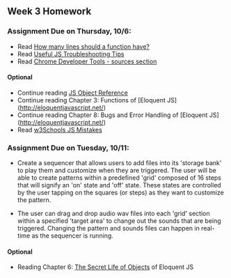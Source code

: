 ## Week 3 Homework

### Assignment Due on Thursday, 10/6:

* Read [How many lines should a function have?](http://stackoverflow.com/questions/611304/how-many-lines-of-code-should-a-function-procedure-method-have)
* Read [Useful JS Troubleshooting Tips](https://raygun.com/blog/2015/06/useful-javascript-debugging-tips-you-didnt-know/)
* Read [Chrome Developer Tools - sources section](https://developers.google.com/web/tools/chrome-devtools/?hl=en)


#### Optional
* Continue reading [JS Object Reference](http://www.w3schools.com/jsref/jsref_operators.asp)
* Continue reading Chapter 3: Functions of [Eloquent JS] (http://eloquentjavascript.net/)
* Continue reading Chapter 8: Bugs and Error Handling of [Eloquent JS] (http://eloquentjavascript.net/)
* Read [w3Schools JS Mistakes](http://www.w3schools.com/js/js_mistakes.asp)

### Assignment Due on Tuesday, 10/11:

* Create a sequencer that allows users to add files into its 'storage bank' to play them and customize when they are triggered. The user will be able to create patterns within a predefined 'grid' composed of 16 steps that will signify an 'on' state and 'off' state. These states are controlled by the user tapping on the squares (or steps) as they want to customize the pattern.

* The user can drag and drop audio wav files into each 'grid' section within a specified 'target area' to change out the sounds that are being triggered. Changing the pattern and sounds files can happen in real-time as the sequencer is running.

#### Optional
* Reading Chapter 6: [The Secret Life of Objects](http://eloquentjavascript.net/06_object.html) of Eloquent JS

